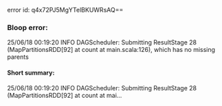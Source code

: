 error id: q4x72PJ5MgYTelBKUWRsAQ==
### Bloop error:

25/06/18 00:19:20 INFO DAGScheduler: Submitting ResultStage 28 (MapPartitionsRDD[92] at count at main.scala:126), which has no missing parents
#### Short summary: 

25/06/18 00:19:20 INFO DAGScheduler: Submitting ResultStage 28 (MapPartitionsRDD[92] at count at mai...